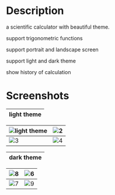 # Description
a scientific calculator with beautiful theme. 

support trigonometric functions 

support portrait and landscape screen 

support light and dark theme 

show history of calculation 

# Screenshots

| light theme |
|---|

 ![light theme](https://github.com/user-attachments/assets/cc1f556d-b866-4c3a-ad91-1f6cd3aa8fa8) | ![2](https://github.com/user-attachments/assets/8dfcaa60-11be-4b8f-9569-cc0947357a75)|
|---|---|
| ![3](https://github.com/user-attachments/assets/12488d7a-aa90-4f80-8870-8fd5e1a3917a) | ![4](https://github.com/user-attachments/assets/e5446549-6f2c-451b-8db5-afc243ab17f9)| 



| dark theme |
|---| 

 ![8](https://github.com/user-attachments/assets/b8d774b1-8d35-4a34-b0b3-95f8d4028668) |![6](https://github.com/user-attachments/assets/8bb9574d-3bc7-4e5b-a92f-43bba2bdd839)|
| ---|---|
| ![7](https://github.com/user-attachments/assets/7871d057-5077-44ca-909d-bcfe6c8626e6) | ![9](https://github.com/user-attachments/assets/069eda36-e2a8-40c4-9a5c-e6951f10a518)|











